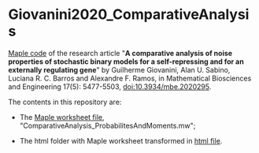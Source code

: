 # Giovanini2020_ComparativeAnalysis

[Maple code](ComparativeAnalysis_ProbabilitesAndMoments.mw) of the research article "**A comparative analysis of noise properties of stochastic binary models for a self-repressing and for an externally regulating gene**" by Guilherme Giovanini, Alan U. Sabino, Luciana R. C. Barros and Alexandre F. Ramos, in Mathematical Biosciences 
   and Engineering 17(5): 5477-5503, [doi:10.3934/mbe.2020295](https://doi.org/10.3934/mbe.2020295).
 
The contents in this repository are:
* The [Maple worksheet file](ComparativeAnalysis_ProbabilitesAndMoments.mw), "ComparativeAnalysis_ProbabilitesAndMoments.mw";

* The html folder with Maple worksheet transformed in [html file](html/README.MD).
